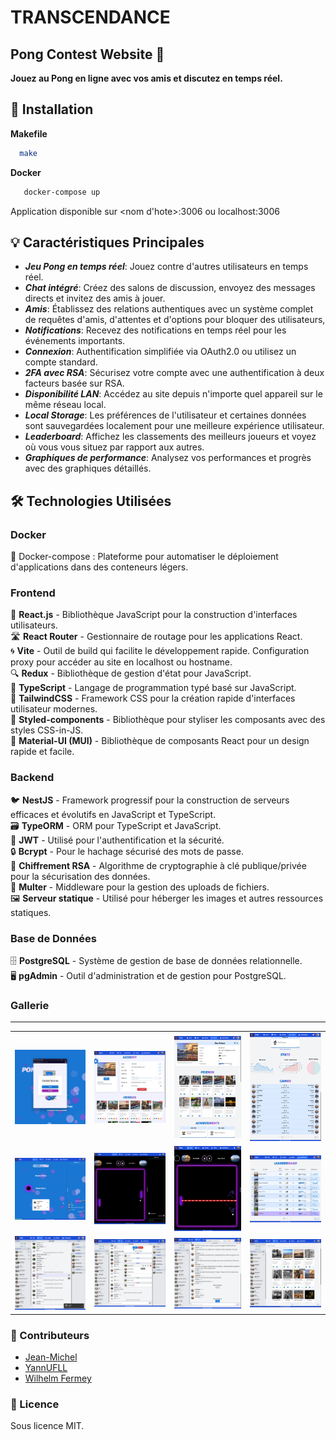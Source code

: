 # TRANSCENDANCE 
## Pong Contest Website 🏓
**Jouez au Pong en ligne avec vos amis et discutez en temps réel.**


## 🚀 Installation

**Makefile** 
```bash
  make
```

**Docker** 
```bash 
   docker-compose up
```
Application disponible sur <nom d'hote>:3006 ou localhost:3006 
## 💡 Caractéristiques Principales

- ***Jeu Pong en temps réel***: Jouez contre d'autres utilisateurs en temps réel.
- ***Chat intégré***: Créez des salons de discussion, envoyez des messages directs et invitez des amis à jouer.
- ***Amis***: Établissez des relations authentiques avec un système complet de requêtes d'amis, d'attentes et d'options pour bloquer des utilisateurs, 
- ***Notifications***: Recevez des notifications en temps réel pour les événements importants.
- ***Connexion***: Authentification simplifiée via OAuth2.0 ou utilisez un compte standard.
- ***2FA avec RSA***: Sécurisez votre compte avec une authentification à deux facteurs basée sur RSA.
- ***Disponibilité LAN***: Accédez au site depuis n'importe quel appareil sur le même réseau local.
- ***Local Storage***: Les préférences de l'utilisateur et certaines données sont sauvegardées localement pour une meilleure expérience utilisateur.
- ***Leaderboard***: Affichez les classements des meilleurs joueurs et voyez où vous vous situez par rapport aux autres.
- ***Graphiques de performance***: Analysez vos performances et progrès avec des graphiques détaillés.



## 🛠️ Technologies Utilisées

### Docker
🐳 Docker-compose : Plateforme pour automatiser le déploiement d'applications dans des conteneurs légers.  

### Frontend

📘 **React.js** - Bibliothèque JavaScript pour la construction d'interfaces utilisateurs.  
🛣️ **React Router** - Gestionnaire de routage pour les applications React.  
🌀 **Vite** - Outil de build qui facilite le développement rapide. Configuration proxy pour accéder au site en localhost ou hostname.  
🔍 **Redux** - Bibliothèque de gestion d'état pour JavaScript.  
🔧 **TypeScript** - Langage de programmation typé basé sur JavaScript.  
💨 **TailwindCSS** - Framework CSS pour la création rapide d'interfaces utilisateur modernes.  
🎨 **Styled-components** - Bibliothèque pour styliser les composants avec des styles CSS-in-JS.  
🌈 **Material-UI (MUI)** - Bibliothèque de composants React pour un design rapide et facile.  


### Backend

🐦 **NestJS** - Framework progressif pour la construction de serveurs efficaces et évolutifs en JavaScript et TypeScript.  
🗃 **TypeORM** - ORM pour TypeScript et JavaScript.  
🔐 **JWT** - Utilisé pour l'authentification et la sécurité.  
🔒 **Bcrypt** - Pour le hachage sécurisé des mots de passe.  
🔏 **Chiffrement RSA** - Algorithme de cryptographie à clé publique/privée pour la sécurisation des données.  
📂 **Multer** - Middleware pour la gestion des uploads de fichiers.  
🖼️ **Serveur statique** - Utilisé pour héberger les images et autres ressources statiques.  

### Base de Données

🗄️ **PostgreSQL** - Système de gestion de base de données relationnelle.  
🖥️ **pgAdmin** - Outil d'administration et de gestion pour PostgreSQL.  
  


      
### Gallerie
----
<table>
  <tr>
    <td>
      <img src="https://github.com/Jeanmichel7/42_transcendence/blob/imageReadme/imageReadme/login.png?raw=true" alt="Alt text for image 1"/>
    </td>
    <td>
     <img src="https://github.com/Jeanmichel7/42_transcendence/blob/imageReadme/imageReadme/account.png?raw=true" alt="Alt text for image 1"/>
    </td>
    <td>
      <img src="https://github.com/Jeanmichel7/42_transcendence/blob/imageReadme/imageReadme/profile1.png?raw=true" alt="Alt text for image 1"/>
    </td>
     <td>
      <img src="https://github.com/Jeanmichel7/42_transcendence/blob/imageReadme/imageReadme/profile2.png?raw=true" alt="Alt text for image 1"/>
    </td>
  </tr>

  <tr>
    <td>
      <img src="https://github.com/Jeanmichel7/42_transcendence/blob/imageReadme/imageReadme/lobbygame.png?raw=true" alt="Alt text for image 1"/>
    </td>
    <td>
      <img src="https://github.com/Jeanmichel7/42_transcendence/blob/imageReadme/imageReadme/game.png?raw=true" alt="Alt text for image 1"/>
    </td>
    <td>
     <img src="https://github.com/Jeanmichel7/42_transcendence/blob/imageReadme/imageReadme/gamebonus.png?raw=true" alt="Alt text for image 1"/>
    </td>
    <td>
      <img src="https://github.com/Jeanmichel7/42_transcendence/blob/imageReadme/imageReadme/leaderboard.png?raw=true" alt="Alt text for image 1"/>
    </td>
  </tr>

  <tr>
    <td>
      <img src="https://github.com/Jeanmichel7/42_transcendence/blob/imageReadme/imageReadme/channel.png?raw=true" alt="Alt text for image 1"/>
    </td>
    <td>
      <img src="https://github.com/Jeanmichel7/42_transcendence/blob/imageReadme/imageReadme/channelAdmin.png?raw=true" alt="Alt text for image 1"/>
    </td>
    <td>
     <img src="https://github.com/Jeanmichel7/42_transcendence/blob/imageReadme/imageReadme/messagerie.png?raw=true" alt="Alt text for image 1"/>
    </td>
    <td>
      <img src="https://github.com/Jeanmichel7/42_transcendence/blob/imageReadme/imageReadme/searchFriends.png?raw=true" alt="Alt text for image 1"/>
    </td>
  </tr>
</table>

### 👥 Contributeurs

- [Jean-Michel](https://github.com/Jeanmichel7)
- [YannUFLL](https://github.com/YannUFLL)
- [Wilhelm Fermey](https://github.com/Wilhelm-Fermey)

### 📜 Licence

Sous licence MIT.
